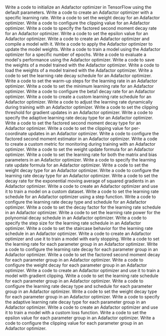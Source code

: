 Write a code to initialize an Adafactor optimizer in TensorFlow using the default parameters.
Write a code to create an Adafactor optimizer with a specific learning rate.
Write a code to set the weight decay for an Adafactor optimizer.
Write a code to configure the clipping value for an Adafactor optimizer.
Write a code to specify the factored second moment decay rate for an Adafactor optimizer.
Write a code to set the epsilon value for an Adafactor optimizer.
Write a code to create an Adafactor optimizer and compile a model with it.
Write a code to apply the Adafactor optimizer to update the model weights.
Write a code to train a model using the Adafactor optimizer for a specific number of epochs.
Write a code to evaluate a model's performance using the Adafactor optimizer.
Write a code to save the weights of a model trained with the Adafactor optimizer.
Write a code to load the weights of a model trained with the Adafactor optimizer.
Write a code to set the learning rate decay schedule for an Adafactor optimizer.
Write a code to set the warm-up steps for the learning rate in an Adafactor optimizer.
Write a code to set the minimum learning rate for an Adafactor optimizer.
Write a code to configure the beta1 decay rate for an Adafactor optimizer.
Write a code to create a custom learning rate schedule for an Adafactor optimizer.
Write a code to adjust the learning rate dynamically during training with an Adafactor optimizer.
Write a code to set the clipping threshold for gradient updates in an Adafactor optimizer.
Write a code to specify the adaptive learning rate decay type for an Adafactor optimizer.
Write a code to set the factored second moment decay type for an Adafactor optimizer.
Write a code to set the clipping value for per-coordinate updates in an Adafactor optimizer.
Write a code to configure the factored second moment estimator in an Adafactor optimizer.
Write a code to create a custom metric for monitoring during training with an Adafactor optimizer.
Write a code to set the weight update formula for an Adafactor optimizer.
Write a code to set the learning rate for both the matrix and bias parameters in an Adafactor optimizer.
Write a code to specify the learning rate update formula for an Adafactor optimizer.
Write a code to set the weight decay type for an Adafactor optimizer.
Write a code to configure the learning rate decay type for an Adafactor optimizer.
Write a code to set the decay rate for the exponential moving average of squared gradients in an Adafactor optimizer.
Write a code to create an Adafactor optimizer and use it to train a model on a custom dataset.
Write a code to set the learning rate schedule for an Adafactor optimizer using a step function.
Write a code to configure the learning rate decay type and schedule for an Adafactor optimizer.
Write a code to set the decay factor for the learning rate schedule in an Adafactor optimizer.
Write a code to set the learning rate power for the polynomial decay schedule in an Adafactor optimizer.
Write a code to specify the step size for the learning rate schedule in an Adafactor optimizer.
Write a code to set the staircase behavior for the learning rate schedule in an Adafactor optimizer.
Write a code to create an Adafactor optimizer and use it to train a model with early stopping.
Write a code to set the learning rate for each parameter group in an Adafactor optimizer.
Write a code to configure the learning rate decay for each parameter group in an Adafactor optimizer.
Write a code to set the factored second moment decay for each parameter group in an Adafactor optimizer.
Write a code to configure the weight decay for each parameter group in an Adafactor optimizer.
Write a code to create an Adafactor optimizer and use it to train a model with gradient clipping.
Write a code to set the learning rate schedule for each parameter group in an Adafactor optimizer.
Write a code to configure the learning rate decay type and schedule for each parameter group in an Adafactor optimizer.
Write a code to set the weight decay type for each parameter group in an Adafactor optimizer.
Write a code to specify the adaptive learning rate decay type for each parameter group in an Adafactor optimizer.
Write a code to create an Adafactor optimizer and use it to train a model with a custom loss function.
Write a code to set the epsilon value for each parameter group in an Adafactor optimizer.
Write a code to configure the clipping value for each parameter group in an Adafactor optimizer.